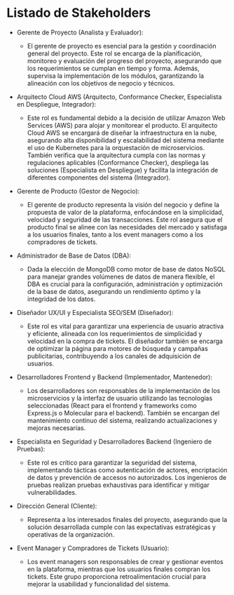 # Listado de Stakeholders

* Gerente de Proyecto (Analista y Evaluador):
    * El gerente de proyecto es esencial para la gestión y coordinación general del proyecto. Este rol se encarga de la planificación, monitoreo y evaluación del progreso del proyecto, asegurando que los requerimientos se cumplan en tiempo y forma. Además, supervisa la implementación de los módulos, garantizando la alineación con los objetivos de negocio y técnicos.

* Arquitecto Cloud AWS (Arquitecto, Conformance Checker, Especialista en Despliegue, Integrador):
    * Este rol es fundamental debido a la decisión de utilizar Amazon Web Services (AWS) para alojar y monitorear el producto. El arquitecto Cloud AWS se encargará de diseñar la infraestructura en la nube, asegurando alta disponibilidad y escalabilidad del sistema mediante el uso de Kubernetes para la orquestación de microservicios. También verifica que la arquitectura cumpla con las normas y regulaciones aplicables (Conformance Checker), despliega las soluciones (Especialista en Despliegue) y facilita la integración de diferentes componentes del sistema (Integrador).

* Gerente de Producto (Gestor de Negocio):
    * El gerente de producto representa la visión del negocio y define la propuesta de valor de la plataforma, enfocándose en la simplicidad, velocidad y seguridad de las transacciones. Este rol asegura que el producto final se alinee con las necesidades del mercado y satisfaga a los usuarios finales, tanto a los event managers como a los compradores de tickets.

* Administrador de Base de Datos (DBA):
    * Dada la elección de MongoDB como motor de base de datos NoSQL para manejar grandes volúmenes de datos de manera flexible, el DBA es crucial para la configuración, administración y optimización de la base de datos, asegurando un rendimiento óptimo y la integridad de los datos.

* Diseñador UX/UI y Especialista SEO/SEM (Diseñador):
    * Este rol es vital para garantizar una experiencia de usuario atractiva y eficiente, alineada con los requerimientos de simplicidad y velocidad en la compra de tickets. El diseñador también se encarga de optimizar la página para motores de búsqueda y campañas publicitarias, contribuyendo a los canales de adquisición de usuarios.

* Desarrolladores Frontend y Backend (Implementador, Mantenedor):
    * Los desarrolladores son responsables de la implementación de los microservicios y la interfaz de usuario utilizando las tecnologías seleccionadas (React para el frontend y frameworks como Express.js o Molecular para el backend). También se encargan del mantenimiento continuo del sistema, realizando actualizaciones y mejoras necesarias.

* Especialista en Seguridad y Desarrolladores Backend (Ingeniero de Pruebas):
    * Este rol es crítico para garantizar la seguridad del sistema, implementando tácticas como autenticación de actores, encriptación de datos y prevención de accesos no autorizados. Los ingenieros de pruebas realizan pruebas exhaustivas para identificar y mitigar vulnerabilidades.

* Dirección General (Cliente):
    * Representa a los interesados finales del proyecto, asegurando que la solución desarrollada cumple con las expectativas estratégicas y operativas de la organización.

* Event Manager y Compradores de Tickets (Usuario):
    * Los event managers son responsables de crear y gestionar eventos en la plataforma, mientras que los usuarios finales compran los tickets. Este grupo proporciona retroalimentación crucial para mejorar la usabilidad y funcionalidad del sistema.